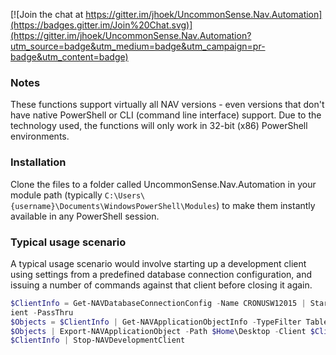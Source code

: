 [![Join the chat at https://gitter.im/jhoek/UncommonSense.Nav.Automation](https://badges.gitter.im/Join%20Chat.svg)](https://gitter.im/jhoek/UncommonSense.Nav.Automation?utm_source=badge&utm_medium=badge&utm_campaign=pr-badge&utm_content=badge)

### Notes
These functions support virtually all NAV versions - even versions that don't have native PowerShell or CLI (command line interface) support. Due to the technology used, the functions will only work in 32-bit (x86) PowerShell environments.

### Installation
Clone the files to a folder called UncommonSense.Nav.Automation in your module path (typically `C:\Users\{username}\Documents\WindowsPowerShell\Modules`) to make them instantly available in any PowerShell session.

### Typical usage scenario
A typical usage scenario would involve starting up a development client using settings from a predefined database connection configuration, and issuing a number of commands against that client before closing it again. 

```powershell
$ClientInfo = Get-NAVDatabaseConnectionConfig -Name CRONUSW12015 | Start-NAVDevelopmentCl
ient -PassThru
$Objects = $ClientInfo | Get-NAVApplicationObjectInfo -TypeFilter Table -IDFilter ..10
$Objects | Export-NAVApplicationObject -Path $Home\Desktop -Client $ClientInfo.Client
$ClientInfo | Stop-NAVDevelopmentClient
```